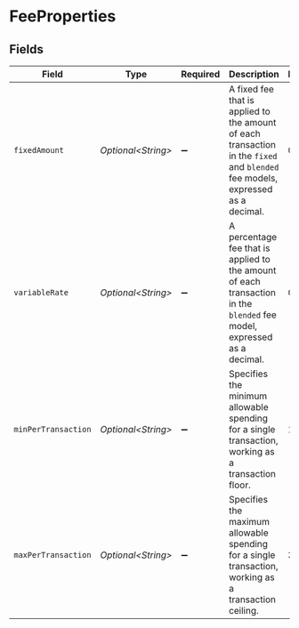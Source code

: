 # FeeProperties


## Fields

| Field                                                                                                                          | Type                                                                                                                           | Required                                                                                                                       | Description                                                                                                                    | Example                                                                                                                        |
| ------------------------------------------------------------------------------------------------------------------------------ | ------------------------------------------------------------------------------------------------------------------------------ | ------------------------------------------------------------------------------------------------------------------------------ | ------------------------------------------------------------------------------------------------------------------------------ | ------------------------------------------------------------------------------------------------------------------------------ |
| `fixedAmount`                                                                                                                  | *Optional\<String>*                                                                                                            | :heavy_minus_sign:                                                                                                             | A fixed fee that is applied to the amount of each transaction in the `fixed` and `blended` fee models, expressed as a decimal. | 0.15                                                                                                                           |
| `variableRate`                                                                                                                 | *Optional\<String>*                                                                                                            | :heavy_minus_sign:                                                                                                             | A percentage fee that is applied to the amount of each transaction in the `blended` fee model, expressed as a decimal.         | 0.14                                                                                                                           |
| `minPerTransaction`                                                                                                            | *Optional\<String>*                                                                                                            | :heavy_minus_sign:                                                                                                             | Specifies the minimum allowable spending for a single transaction, working as a transaction floor.                             | 1.75                                                                                                                           |
| `maxPerTransaction`                                                                                                            | *Optional\<String>*                                                                                                            | :heavy_minus_sign:                                                                                                             | Specifies the maximum allowable spending for a single transaction, working as a transaction ceiling.                           | 3.50                                                                                                                           |